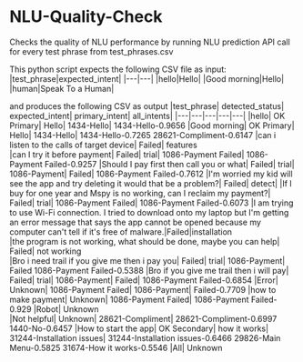 # NLU-Quality-Check
Checks the quality of NLU performance by running NLU prediction API call for every test phrase from test_phrases.csv

This python script expects the following CSV file as input:
|test_phrase|expected_intent|
|---|---|
|hello|Hello|
|Good morning|Hello|
|human|Speak To a Human|

and produces the following CSV as output
|test_phrase|	detected_status|	expected_intent|	primary_intent|	all_intents|
|---|---|---|---|---|
|hello|	OK Primary|	Hello|	1434-Hello|	1434-Hello-0.9656 
|Good morning|	OK Primary|	Hello|	1434-Hello|	1434-Hello-0.7265 28621-Compliment-0.6147 
|can i listen to the calls of  target device|	Failed|	features		
|can I try it before payment|	Failed|	trial|	1086-Payment Failed|	1086-Payment Failed-0.9257 
|Should I pay first then call you or what|	Failed|	trial|	1086-Payment| Failed|	1086-Payment Failed-0.7612 
|I'm worried my kid will see the app and try deleting it would that be a problem?|	Failed|	detect|
|If I buy for one year and Mspy is no working, can I reclaim my payment?|	Failed|	trial|	1086-Payment Failed|	1086-Payment Failed-0.6073 
|I am trying to use Wi-Fi connection.  I tried to download onto my laptop but I'm getting an error message that says the app cannot be opened because my computer can't tell if it's free of malware.|Failed|installation		
|the program is not working, what should be done, maybe you can help|	Failed|	not working		
|Bro i need trail if you give me then i pay you|	Failed|	trial|	1086-Payment| Failed	1086-Payment Failed-0.5388 
|Bro if you give me trail then i will pay|	Failed|	trial|	1086-Payment| Failed|	1086-Payment Failed-0.6854 
|Error|	Unknown|		1086-Payment Failed|	1086-Payment| Failed-0.7709 
|how to make payment|	Unknown|		1086-Payment Failed|	1086-Payment Failed-0.929 
|Robot|	Unknown			
|Not helpful|	Unknown|		28621-Compliment|	28621-Compliment-0.6997 1440-No-0.6457 
|How to start the app|	OK Secondary|	how it works|	31244-Installation issues|	31244-Installation issues-0.6466 29826-Main Menu-0.5825 31674-How it works-0.5546 
|All|	Unknown			

